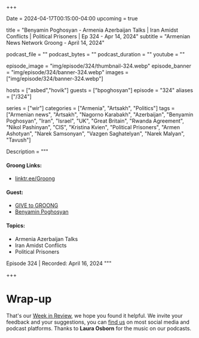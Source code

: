 +++

Date = 2024-04-17T00:15:00-04:00
upcoming = true

title = "Benyamin Poghosyan - Armenia Azerbaijan Talks | Iran Amidst Conflicts | Political Prisoners | Ep 324 - Apr 14, 2024"
subtitle = "Armenian News Network Groong - April 14, 2024"

podcast_file = ""
podcast_bytes = ""
podcast_duration = ""
youtube = ""

episode_image = "img/episode/324/thumbnail-324.webp"
episode_banner = "img/episode/324/banner-324.webp"
images = ["img/episode/324/banner-324.webp"]

hosts = ["asbed","hovik"]
guests = ["bpoghosyan"]
episode = "324"
aliases = ["/324"]

series = ["wir"]
categories = ["Armenia", "Artsakh", "Politics"]
tags = ["Armenian news", "Artsakh", "Nagorno Karabakh", "Azerbaijan", "Benyamin Poghosyan", "Iran", "Israel", "UK", "Great Britain", "Rwanda Agreement", "Nikol Pashinyan", "CIS", "Kristina Kvien", "Political Prisoners", "Armen Ashotyan", "Narek Samsonyan", "Vazgen Saghatelyan", "Narek Malyan", "Tavush"]

Description = """

#### Groong Links:
* [linktr.ee/Groong](https://linktr.ee/groong)

#### Guest:
* [GIVE to GROONG](https://podcasts.groong.org/donate)
* [Benyamin Poghosyan](/guest/bpoghosyan)

#### Topics:
* Armenia Azerbaijan Talks
* Iran Amidst Conflicts
* Political Prisoners

Episode 324 | Recorded: April 16, 2024
"""

+++



# Wrap-up

That's our [Week in Review](https://podcasts.groong.org/), we hope you found it helpful. We invite your feedback and your suggestions, you can [find us](https://linktr.ee/groong) on most social media and podcast platforms.
Thanks to __Laura Osborn__ for the music on our podcasts.
